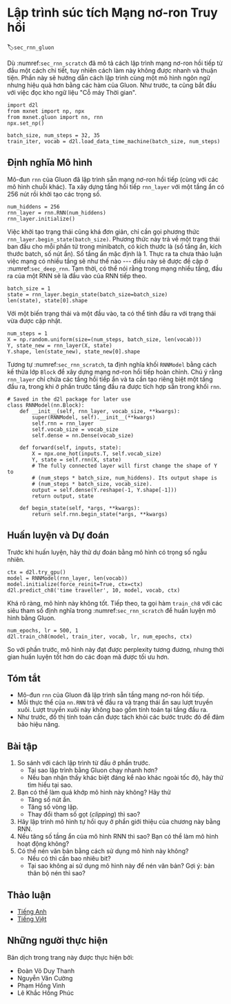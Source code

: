 <!-- ===================== Bắt đầu dịch Phần 1 ==================== -->
<!-- ========================================= REVISE BẮT ĐẦU =================================== -->

<!--
# Concise Implementation of Recurrent Neural Networks
-->

# Lập trình súc tích Mạng nơ-ron Truy hồi
:label:`sec_rnn_gluon`

<!--
While :numref:`sec_rnn_scratch` was instructive to see how recurrent neural networks (RNNs) are implemented, this is not convenient or fast.
This section will show how to implement the same language model more efficiently using functions provided by Gluon.
We begin as before by reading the "Time Machine" corpus.
-->

Dù :numref:`sec_rnn_scratch` đã mô tả cách lập trình mạng nơ-ron hồi tiếp từ đầu một cách chi tiết, tuy nhiên cách làm này không được nhanh và thuận tiện.
Phần này sẽ hướng dẫn cách lập trình cùng một mô hình ngôn ngữ nhưng hiệu quả hơn bằng các hàm của Gluon.
Như trước, ta cũng bắt đầu với việc đọc kho ngữ liệu "Cỗ máy Thời gian".

```{.python .input  n=1}
import d2l
from mxnet import np, npx
from mxnet.gluon import nn, rnn
npx.set_np()

batch_size, num_steps = 32, 35
train_iter, vocab = d2l.load_data_time_machine(batch_size, num_steps)
```

<!--
## Defining the Model
-->

## Định nghĩa Mô hình

<!--
Gluon's `rnn` module provides a recurrent neural network implementation (beyond many other sequence models).
We construct the recurrent neural network layer `rnn_layer` with a single hidden layer and 256 hidden units, and initialize the weights.
-->

Mô-đun `rnn` của Gluon đã lập trình sẵn mạng nơ-ron hồi tiếp (cùng với các mô hình chuỗi khác).
Ta xây dựng tầng hồi tiếp `rnn_layer` với một tầng ẩn có 256 nút rồi khởi tạo các trọng số.


```{.python .input  n=26}
num_hiddens = 256
rnn_layer = rnn.RNN(num_hiddens)
rnn_layer.initialize()
```

<!--
Initializing the state is straightforward. We invoke the member function `rnn_layer.begin_state(batch_size)`.
This returns an initial state for each element in the minibatch.
That is, it returns an object of size (hidden layers, batch size, number of hidden units).
The number of hidden layers defaults to be 1.
In fact, we have not even discussed yet what it means to have multiple layers---this will happen in :numref:`sec_deep_rnn`.
For now, suffice it to say that multiple layers simply amount to the output of one RNN being used as the input for the next RNN.
-->

Việc khởi tạo trạng thái cũng khá đơn giản, chỉ cần gọi phương thức `rnn_layer.begin_state(batch_size)`.
Phương thức này trả về một trạng thái ban đầu cho mỗi phần tử trong minibatch, có kích thước là (số tầng ẩn, kích thước batch, số nút ẩn).
Số tầng ẩn mặc định là 1.
Thực ra ta chưa thảo luận việc mạng có nhiều tầng sẽ như thế nào --- điều này sẽ được đề cập ở :numref:`sec_deep_rnn`.
Tạm thời, có thể nói rằng trong mạng nhiều tầng, đầu ra của một RNN sẽ là đầu vào của RNN tiếp theo.

```{.python .input  n=37}
batch_size = 1
state = rnn_layer.begin_state(batch_size=batch_size)
len(state), state[0].shape
```

<!--
With a state variable and an input, we can compute the output with the updated state.
-->

Với một biến trạng thái và một đầu vào, ta có thể tính đầu ra với trạng thái vừa được cập nhật.


```{.python .input  n=38}
num_steps = 1
X = np.random.uniform(size=(num_steps, batch_size, len(vocab)))
Y, state_new = rnn_layer(X, state)
Y.shape, len(state_new), state_new[0].shape
```

<!-- ===================== Kết thúc dịch Phần 1 ===================== -->

<!-- ===================== Bắt đầu dịch Phần 2 ===================== -->

<!--
Similar to :numref:`sec_rnn_scratch`, we define an `RNNModel` block by subclassing the `Block` class for a complete recurrent neural network.
Note that `rnn_layer` only contains the hidden recurrent layers, we need to create a separate output layer.
While in the previous section, we have the output layer within the `rnn` block.
-->

Tương tự :numref:`sec_rnn_scratch`, ta định nghĩa khối `RNNModel` bằng cách kế thừa lớp `Block` để xây dựng mạng nơ-ron hồi tiếp hoàn chỉnh.
Chú ý rằng `rnn_layer` chỉ chứa các tầng hồi tiếp ẩn và ta cần tạo riêng biệt một tầng đầu ra, trong khi ở phần trước tầng đầu ra được tích hợp sẵn trong khối `rnn`.

```{.python .input  n=39}
# Saved in the d2l package for later use
class RNNModel(nn.Block):
    def __init__(self, rnn_layer, vocab_size, **kwargs):
        super(RNNModel, self).__init__(**kwargs)
        self.rnn = rnn_layer
        self.vocab_size = vocab_size
        self.dense = nn.Dense(vocab_size)

    def forward(self, inputs, state):
        X = npx.one_hot(inputs.T, self.vocab_size)
        Y, state = self.rnn(X, state)
        # The fully connected layer will first change the shape of Y to
        # (num_steps * batch_size, num_hiddens). Its output shape is
        # (num_steps * batch_size, vocab_size).
        output = self.dense(Y.reshape(-1, Y.shape[-1]))
        return output, state

    def begin_state(self, *args, **kwargs):
        return self.rnn.begin_state(*args, **kwargs)
```

<!--
## Training and Predicting
-->

## Huấn luyện và Dự đoán

<!--
Before training the model, let us make a prediction with the a model that has random weights.
-->

Trước khi huấn luyện, hãy thử dự đoán bằng mô hình có trọng số ngẫu nhiên.

```{.python .input  n=42}
ctx = d2l.try_gpu()
model = RNNModel(rnn_layer, len(vocab))
model.initialize(force_reinit=True, ctx=ctx)
d2l.predict_ch8('time traveller', 10, model, vocab, ctx)
```

<!--
As is quite obvious, this model does not work at all. Next, we call `train_ch8` with the same hyper-parameters defined in :numref:`sec_rnn_scratch` and train our model with Gluon.
-->

Khá rõ ràng, mô hình này không tốt. Tiếp theo, ta gọi hàm `train_ch8` với các siêu tham số định nghĩa trong :numref:`sec_rnn_scratch` để huấn luyện mô hình bằng Gluon.

```{.python .input  n=19}
num_epochs, lr = 500, 1
d2l.train_ch8(model, train_iter, vocab, lr, num_epochs, ctx)
```

<!--
Compared with the last section, this model achieves comparable perplexity, albeit within a shorter period of time, due to the code being more optimized.
-->

So với phần trước, mô hình này đạt được perplexity tương đương, nhưng thời gian huấn luyện tốt hơn do các đoạn mã được tối ưu hơn.

<!--
## Summary
-->

## Tóm tắt

<!--
* Gluon's `rnn` module provides an implementation at the recurrent neural network layer.
* Gluon's `nn.RNN` instance returns the output and hidden state after forward computation. This forward computation does not involve output layer computation.
* As before, the computational graph needs to be detached from previous steps for reasons of efficiency.
-->

* Mô-đun `rnn` của Gluon đã lập trình sẵn tầng mạng nơ-ron hồi tiếp.
* Mỗi thực thể của `nn.RNN` trả về đầu ra và trạng thái ẩn sau lượt truyền xuôi. Lượt truyền xuôi này không bao gồm tính toán tại tầng đầu ra.
* Như trước, đồ thị tính toán cần được tách khỏi các bước trước đó để đảm bảo hiệu năng.

<!--
## Exercises
-->

## Bài tập

<!--
1. Compare the implementation with the previous section.
    * Why does Gluon's implementation run faster?
    * If you observe a significant difference beyond speed, try to find the reason.
2. Can you make the model overfit?
    * Increase the number of hidden units.
    * Increase the number of iterations.
    * What happens if you adjust the clipping parameter?
3. Implement the autoregressive model of the introduction to the current chapter using an RNN.
4. What happens if you increase the number of hidden layers in the RNN model? Can you make the model work?
5. How well can you compress the text using this model?
    * How many bits do you need?
    * Why does not everyone use this model for text compression? Hint: what about the compressor itself?
-->

1. So sánh với cách lập trình từ đầu ở phần trước.
    * Tại sao lập trình bằng Gluon chạy nhanh hơn?
    * Nếu bạn nhận thấy khác biệt đáng kể nào khác ngoài tốc độ, hãy thử tìm hiểu tại sao.
2. Bạn có thể làm quá khớp mô hình này không? Hãy thử
    * Tăng số nút ẩn.
    * Tăng số vòng lặp.
    * Thay đổi tham số gọt (*clipping*) thì sao?
3. Hãy lập trình mô hình tự hồi quy ở phần giới thiệu của chương này bằng RNN.
4. Nếu tăng số tầng ẩn của mô hình RNN thì sao? Bạn có thể làm mô hình hoạt động không?
5. Có thể nén văn bản bằng cách sử dụng mô hình này không?
    * Nếu có thì cần bao nhiêu bit?
    * Tại sao không ai sử dụng mô hình này để nén văn bản? Gợi ý: bản thân bộ nén thì sao?


<!-- ===================== Kết thúc dịch Phần 2 ===================== -->
<!-- ========================================= REVISE KẾT THÚC =================================== -->

## Thảo luận
* [Tiếng Anh](https://discuss.mxnet.io/t/2365)
* [Tiếng Việt](https://forum.machinelearningcoban.com/c/d2l)

## Những người thực hiện
Bản dịch trong trang này được thực hiện bởi:

* Đoàn Võ Duy Thanh
* Nguyễn Văn Cường
* Phạm Hồng Vinh
* Lê Khắc Hồng Phúc
